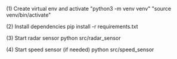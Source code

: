 (1) Create virtual env and activate
"python3 -m venv venv"
"source venv/bin/activate"

(2) Install dependencies
pip install -r requirements.txt

(3) Start radar sensor
python src/radar_sensor <port>

(4) Start speed sensor (if needed)
python src/speed_sensor <port>